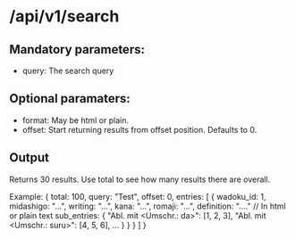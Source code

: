 # /api/v1/search

## Mandatory parameters:

- query: The search query

## Optional paramaters:

- format: May be html or plain.
- offset: Start returning results from offset position. Defaults to 0.

## Output

  Returns 30 results. Use total to see how many results there are
  overall.

  Example:
  {
    total: 100,
    query: "Test",
    offset: 0,
    entries: [
      {
        wadoku_id: 1,
        midashigo: "...",
        writing: "...",
        kana: "...",
        romaji: "...",
        definition: "...." // In html or plain text
        sub_entries: {
          "Abl. mit <Umschr.: da>": [1, 2, 3],
          "Abl. mit <Umschr.: suru>": [4, 5, 6],
          ...
        }
        }
      }
    ]
  }

